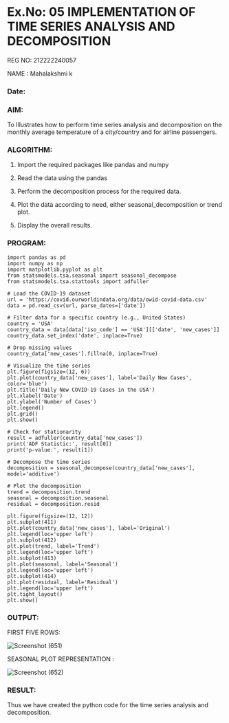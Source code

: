 # Ex.No: 05  IMPLEMENTATION OF TIME SERIES ANALYSIS AND DECOMPOSITION

REG NO: 212222240057

NAME : Mahalakshmi k

### Date: 

### AIM:

To Illustrates how to perform time series analysis and decomposition on the monthly average temperature of a city/country and for airline passengers.

### ALGORITHM:

1. Import the required packages like pandas and numpy

2. Read the data using the pandas

3. Perform the decomposition process for the required data.

4. Plot the data according to need, either seasonal_decomposition or trend plot.

5. Display the overall results.

### PROGRAM:
```
import pandas as pd
import numpy as np
import matplotlib.pyplot as plt
from statsmodels.tsa.seasonal import seasonal_decompose
from statsmodels.tsa.stattools import adfuller

# Load the COVID-19 dataset
url = 'https://covid.ourworldindata.org/data/owid-covid-data.csv'
data = pd.read_csv(url, parse_dates=['date'])

# Filter data for a specific country (e.g., United States)
country = 'USA'
country_data = data[data['iso_code'] == 'USA'][['date', 'new_cases']]
country_data.set_index('date', inplace=True)

# Drop missing values
country_data['new_cases'].fillna(0, inplace=True)

# Visualize the time series
plt.figure(figsize=(12, 6))
plt.plot(country_data['new_cases'], label='Daily New Cases', color='blue')
plt.title('Daily New COVID-19 Cases in the USA')
plt.xlabel('Date')
plt.ylabel('Number of Cases')
plt.legend()
plt.grid()
plt.show()

# Check for stationarity
result = adfuller(country_data['new_cases'])
print('ADF Statistic:', result[0])
print('p-value:', result[1])

# Decompose the time series
decomposition = seasonal_decompose(country_data['new_cases'], model='additive')

# Plot the decomposition
trend = decomposition.trend
seasonal = decomposition.seasonal
residual = decomposition.resid

plt.figure(figsize=(12, 12))
plt.subplot(411)
plt.plot(country_data['new_cases'], label='Original')
plt.legend(loc='upper left')
plt.subplot(412)
plt.plot(trend, label='Trend')
plt.legend(loc='upper left')
plt.subplot(413)
plt.plot(seasonal, label='Seasonal')
plt.legend(loc='upper left')
plt.subplot(414)
plt.plot(residual, label='Residual')
plt.legend(loc='upper left')
plt.tight_layout()
plt.show()
```

### OUTPUT:

FIRST FIVE ROWS:

![Screenshot (651)](https://github.com/user-attachments/assets/b608d8f8-1b56-46e6-9759-fa62756bb776)


SEASONAL PLOT REPRESENTATION :

![Screenshot (652)](https://github.com/user-attachments/assets/8b56e75b-7232-44e3-b9e0-a8fe163d4b58)


### RESULT:
Thus we have created the python code for the time series analysis and decomposition.
